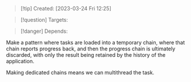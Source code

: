 
>[!tip] Created: [2023-03-24 Fri 12:25]

>[!question] Targets: 

>[!danger] Depends: 

Make a pattern where tasks are loaded into a temporary chain, where that chain reports progress back, and then the progress chain is ultimately discarded, with only the result being retained by the history of the application.

Making dedicated chains means we can multithread the task.